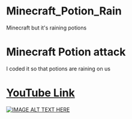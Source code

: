 # Minecraft_Potion_Rain
Minecraft but it's raining potions

# Minecraft Potion attack
I coded it so that potions are raining on us
# [YouTube Link](https://youtu.be/8a3kFbUYn-k)
[![IMAGE ALT TEXT HERE](http://i3.ytimg.com/vi/8a3kFbUYn-k/hqdefault.jpg)](https://youtu.be/8a3kFbUYn-k)
